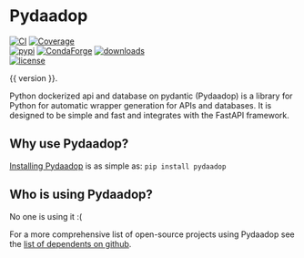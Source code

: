 # Pydaadop

[![CI](https://img.shields.io/github/actions/workflow/status/vanthomiy/pydaadop/ci.yml?branch=main&logo=github&label=CI)](https://github.com/vanthomiy/pydaadop/actions?query=event%3Apush+branch%3Amain+workflow%3ACI)
[![Coverage](https://coverage-badge.samuelcolvin.workers.dev/vanthomiy/pydaadop.svg)](https://github.com/vanthomiy/pydaadop/actions?query=event%3Apush+branch%3Amain+workflow%3ACI)<br>
[![pypi](https://img.shields.io/pypi/v/pydantic.svg)](https://pypi.python.org/pypi/pydantic)
[![CondaForge](https://img.shields.io/conda/v/conda-forge/pydantic.svg)](https://anaconda.org/conda-forge/pydantic)
[![downloads](https://static.pepy.tech/badge/pydantic/month)](https://pepy.tech/project/pydantic)<br>
[![license](https://img.shields.io/github/license/vanthomiy/pydaadop.svg)](https://github.com/vanthomiy/pydaadop/blob/main/LICENSE)

{{ version }}.

Python dockerized api and database on pydantic (Pydaadop) is a library for Python for automatic wrapper generation for APIs and databases. It is designed to be simple and fast and integrates with the FastAPI framework.

## Why use Pydaadop?

[Installing Pydaadop](install.md) is as simple as: `pip install pydaadop`

## Who is using Pydaadop?

No one is using it :(

For a more comprehensive list of open-source projects using Pydaadop see the
[list of dependents on github](https://github.com/vanthomiy/pydaadop/network/dependents).
